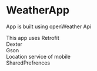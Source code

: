 # WeatherApp
App is built using openWeather Api

This app uses 
Retrofit <br/>
Dexter<br/>
Gson<br/>
Location service of mobile<br/>
SharedPrefrences<br/>
